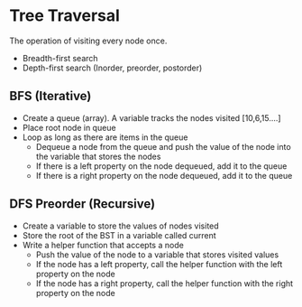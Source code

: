 # Tree Traversal

The operation of visiting every node once.

-   Breadth-first search
-   Depth-first search (Inorder, preorder, postorder)

## BFS (Iterative)

-   Create a queue (array). A variable tracks the nodes visited [10,6,15....]
-   Place root node in queue
-   Loop as long as there are items in the queue
    -   Dequeue a node from the queue and push the value of the node into the variable that stores the nodes
    -   If there is a left property on the node dequeued, add it to the queue
    -   If there is a right property on the node dequeued, add it to the queue

## DFS Preorder (Recursive)

-   Create a variable to store the values of nodes visited
-   Store the root of the BST in a variable called current
-   Write a helper function that accepts a node
    -   Push the value of the node to a variable that stores visited values
    -   If the node has a left property, call the helper function with the left property on the node
    -   If the node has a right property, call the helper function with the right property on the node
